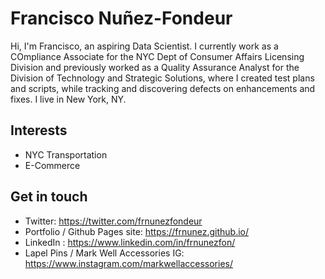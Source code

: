 # Francisco Nuñez-Fondeur
Hi, I'm Francisco, an aspiring Data Scientist. I currently work as a COmpliance Associate for the NYC Dept of Consumer Affairs Licensing Division and previously worked as a Quality Assurance Analyst for the Division of Technology and Strategic Solutions, where I created test plans and scripts, while tracking and discovering defects on enhancements and fixes. I live in New York, NY.

## Interests
- NYC Transportation
- E-Commerce

## Get in touch
- Twitter: https://twitter.com/frnunezfondeur
- Portfolio / Github Pages site: https://frnunez.github.io/
- LinkedIn : https://www.linkedin.com/in/frnunezfon/
- Lapel Pins / Mark Well Accessories IG: https://www.instagram.com/markwellaccessories/
